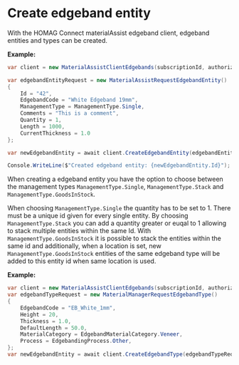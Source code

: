 # Create edgeband entity

With the HOMAG Connect materialAssist edgeband client, edgeband entities and types can be created. 

<strong>Example:</strong>

```csharp
var client = new MaterialAssistClientEdgebands(subscriptionId, authorizationKey);

var edgebandEntityRequest = new MaterialAssistRequestEdgebandEntity()
{
    Id = "42",
    EdgebandCode = "White Edgeband 19mm",
    ManagementType = ManagementType.Single,
    Comments = "This is a comment",
    Quantity = 1,
    Length = 1000,
    CurrentThickness = 1.0
};

var newEdgebandEntity = await client.CreateEdgebandEntity(edgebandEntityRequest);

Console.WriteLine($"Created edgeband entity: {newEdgebandEntity.Id}");
```
When creating a edgeband entity you have the option to choose between the management types `ManagementType.Single`, `ManagementType.Stack` and `ManagementType.GoodsInStock`. 

When choosing `ManagementType.Single` the quantity has to be set to 1. There must be a unique id given for every single entity. 
By choosing `ManagementType.Stack` you can add a quantity greater or euqal to 1 allowing to stack multiple entities within the same Id.
With `ManagementType.GoodsInStock` it is possible to stack the entities within the same id and additionally, when a location is set, new `ManagementType.GoodsInStock` entities of the same edgeband type will be added to this entity id when same location is used.


<strong>Example:</strong>

```csharp
var client = new MaterialAssistClientEdgebands(subscriptionId, authorizationKey);
var edgebandTypeRequest = new MaterialManagerRequestEdgebandType() 
{
    EdgebandCode = "EB_White_1mm",
    Height = 20,
    Thickness = 1.0,
    DefaultLength = 50.0,
    MaterialCategory = EdgebandMaterialCategory.Veneer,
    Process = EdgebandingProcess.Other,
};
var newEdgebandEntity = await client.CreateEdgebandType(edgebandTypeRequest); 
```
